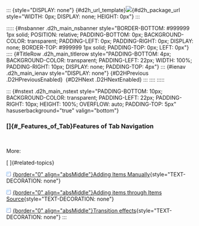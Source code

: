 ::: {style="DISPLAY: none"}
[](ms-xhelp:///?Id=d2h_url_template){#d2h_url_template}![](!package_url!){#d2h_package_url style="WIDTH: 0px; DISPLAY: none; HEIGHT: 0px"}
:::

::::: {#nsbanner .d2h_main_nsbanner style="BORDER-BOTTOM: #999999 1px solid; POSITION: relative; PADDING-BOTTOM: 0px; BACKGROUND-COLOR: transparent; PADDING-LEFT: 0px; PADDING-RIGHT: 0px; DISPLAY: none; BORDER-TOP: #999999 1px solid; PADDING-TOP: 0px; LEFT: 0px"}
:::: {#TitleRow .d2h_main_titlerow style="PADDING-BOTTOM: 4px; BACKGROUND-COLOR: transparent; PADDING-LEFT: 22px; WIDTH: 100%; PADDING-RIGHT: 10px; DISPLAY: none; PADDING-TOP: 4px"}
::: {#ienav .d2h_main_ienav style="DISPLAY: none"}
[](ms-xhelp:///?Id=3f6d2a4c-3448-41ff-87e7-0a0b5aa2a4d9){#D2HPrevious .D2HPreviousEnabled}  [](ms-xhelp:///?Id=7a49fa31-529a-4dbc-8ec6-ee524cb86b9e){#D2HNext .D2HNextEnabled}
:::
::::
:::::

::: {#nstext .d2h_main_nstext style="PADDING-BOTTOM: 10px; BACKGROUND-COLOR: transparent; PADDING-LEFT: 22px; PADDING-RIGHT: 10px; HEIGHT: 100%; OVERFLOW: auto; PADDING-TOP: 5px" hasuserbackground="true" valign="bottom"}
### []{#_Features_of_Tab}Features of Tab Navigation

 

More:

[ ]{#related-topics}

[![](../button.gif){border="0" align="absMiddle"}Adding Items Manually](ms-xhelp:///?Id=15c76884-f395-4d61-9b1b-03faa67b669d){style="TEXT-DECORATION: none"}

[![](../button.gif){border="0" align="absMiddle"}Adding items through Items Source](ms-xhelp:///?Id=dc875e59-cab5-462d-96d9-490cc1920712){style="TEXT-DECORATION: none"}

[![](../button.gif){border="0" align="absMiddle"}Transition effects](ms-xhelp:///?Id=70b5c727-32e6-44f5-a5cb-1da7d47eeec8){style="TEXT-DECORATION: none"}
:::
